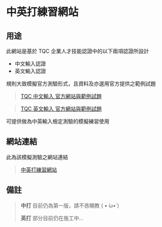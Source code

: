 # 中英打練習網站

## 用途

此網站是基於 TQC 企業人才技能認證中的以下兩項認證所設計

- 中文輸入認證
- 英文輸入認證

規則大致模擬官方測驗形式，且資料及亦選用官方提供之範例試題

> [TQC 中文輸入 官方網站與範例試題](https://www.tqc.org.tw/TQCNet/CertificateDetail.aspx?CODE=/4gtrcZRTts=)

> [TQC 英文輸入 官方網站與範例試題](https://www.tqc.org.tw/TQCNet/CertificateDetail.aspx?CODE=dUMPqtxUe9Y=)

可提供做為中英輸入檢定測驗的模擬練習使用



## 網站連結

此為該模擬測驗之網站連結

> [中英打練習網站](https://yujunkuo.github.io/Typing-Practice)



## 備註

> **中打** 目前仍為第一版，請不吝賜教 ( • ̀ω•́ )
>
> **英打** 部分目前仍在施工中...

